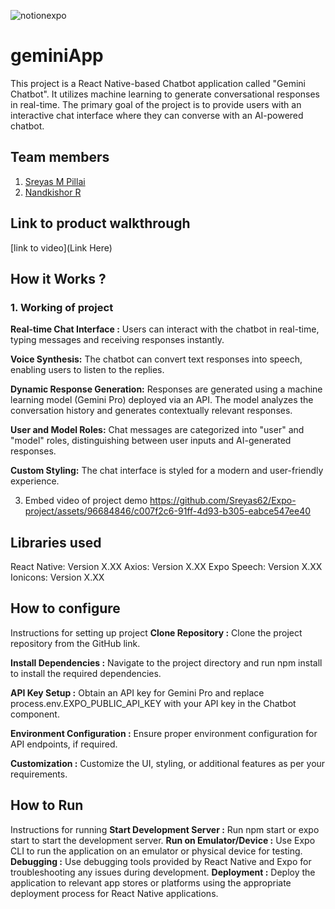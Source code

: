 
![notionexpo](https://github.com/TH-Activities/saturday-hack-night-template/assets/90635335/c35eb3eb-c105-4e4a-ac11-36dcda7bca67)




# geminiApp
This project is a React Native-based Chatbot application called "Gemini Chatbot". It utilizes machine learning to generate conversational responses in real-time. The primary goal of the project is to provide users with an interactive chat interface where they can converse with an AI-powered chatbot.
## Team members
1. [Sreyas M Pillai](https://github.com/Sreyas62)
2. [Nandkishor R](https://github.com/nandkishorr)
## Link to product walkthrough
[link to video](Link Here)
## How it Works ?
### 1. Working of project
   **Real-time Chat Interface :** Users can interact with the chatbot in real-time, typing messages and receiving responses instantly.
   
   **Voice Synthesis:** The chatbot can convert text responses into speech, enabling users to listen to the replies.
   
   **Dynamic Response Generation:** Responses are generated using a machine learning model (Gemini Pro) deployed via an API. The model analyzes the conversation history and generates contextually relevant responses.
   
   **User and Model Roles:** Chat messages are categorized into "user" and "model" roles, distinguishing between user inputs and AI-generated responses.
   
   **Custom Styling:** The chat interface is styled for a modern and user-friendly experience.
   
3. Embed video of project demo
https://github.com/Sreyas62/Expo-project/assets/96684846/c007f2c6-91ff-4d93-b305-eabce547ee40

## Libraries used
React Native: Version X.XX
Axios: Version X.XX
Expo Speech: Version X.XX
Ionicons: Version X.XX
## How to configure
Instructions for setting up project
**Clone Repository :** Clone the project repository from the GitHub link.

**Install Dependencies :** Navigate to the project directory and run npm install to install the required dependencies.

**API Key Setup :** Obtain an API key for Gemini Pro and replace process.env.EXPO_PUBLIC_API_KEY with your API key in the Chatbot component.

**Environment Configuration :** Ensure proper environment configuration for API endpoints, if required.

**Customization :** Customize the UI, styling, or additional features as per your requirements.

## How to Run
Instructions for running
**Start Development Server :** Run npm start or expo start to start the development server.
**Run on Emulator/Device :** Use Expo CLI to run the application on an emulator or physical device for testing.
**Debugging :** Use debugging tools provided by React Native and Expo for troubleshooting any issues during development.
**Deployment :** Deploy the application to relevant app stores or platforms using the appropriate deployment process for React Native applications.
